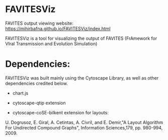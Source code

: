 # FAVITESViz
FAVITES output viewing website:
https://mihirbafna.github.io/FAVITESViz/index.html

FAVITESViz is a tool for visualizing the output of FAVITES
(FrAmework for VIral Transmission and Evolution Simulation)


# Dependencies:
FAVITESViz was built mainly using the Cytoscape Library, as well as other
dependencies credited below.

- chart.js

- cytoscape-qtip extension

- cytoscape-coSE-bilkent extension for layouts:

U. Dogrusoz, E. Giral, A. Cetintas, A. Civril, and E. Demir,"A Layout Algorithm For Undirected Compound Graphs", Information Sciences,179, pp. 980-994, 2009.

